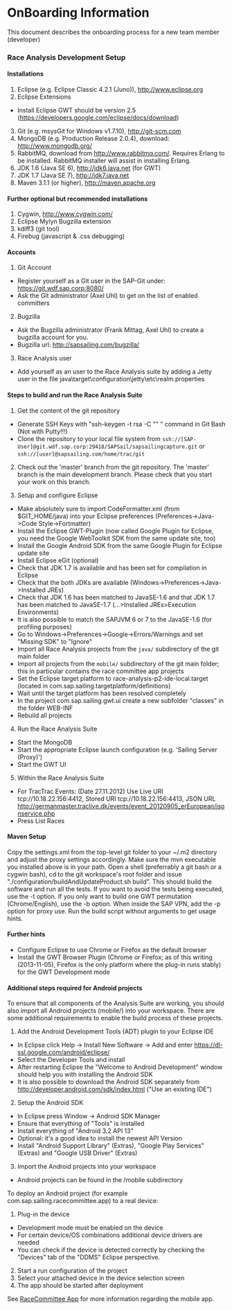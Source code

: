 # OnBoarding Information

This document describes the onboarding process for a new team member (developer)

### Race Analysis Development Setup

#### Installations

1. Eclipse (e.g. Eclipse Classic 4.2.1 (Juno)), http://www.eclipse.org
2. Eclipse Extensions
  * Install Eclipse GWT should be version 2.5 (https://developers.google.com/eclipse/docs/download)
3. Git (e.g. msysGit for Windows v1.7.10), http://git-scm.com
4. MongoDB (e.g. Production Release 2.0.4), download: http://www.mongodb.org/
5. RabbitMQ, download from http://www.rabbitmq.com/. Requires Erlang to be installed. RabbitMQ installer will assist in installing Erlang.
6. JDK 1.6 (Java SE 6), http://jdk6.java.net (for GWT)
7. JDK 1.7 (Java SE 7), http://jdk7.java.net
8. Maven 3.1.1 (or higher), http://maven.apache.org

#### Further optional but recommended installations

1. Cygwin, http://www.cygwin.com/
2. Eclipse Mylyn Bugzilla extension
3. kdiff3 (git tool)
4. Firebug (javascript & .css debugging)

#### Accounts

1. Git Account
- Register yourself as a Git user in the SAP-Git under: https://git.wdf.sap.corp:8080/
- Ask the Git administrator (Axel Uhl) to get on the list of enabled committers

2. Bugzilla
- Ask the Bugzilla administrator (Frank Mittag, Axel Uhl) to create a bugzilla account for you.
- Bugzilla url: http://sapsailing.com/bugzilla/

3. Race Analysis user
- Add yourself as an user to the Race Analysis suite by adding a Jetty user in the file
  java\target\configuration\jetty\etc\realm.properties
 
#### Steps to build and run the Race Analysis Suite 
 
1. Get the content of the git repository
- Generate SSH Keys with "ssh-keygen -t rsa -C "" " command in Git Bash (Not with Putty!!!)
- Clone the repository to your local file system from `ssh://[SAP-User]@git.wdf.sap.corp:29418/SAPSail/sapsailingcapture.git`  or `ssh://[user]@sapsailing.com/home/trac/git`
 
2. Check out the 'master' branch from the git repository. The 'master' branch is the main development branch. Please check that you start your work on this branch.

3. Setup and configure Eclipse
  - Make absolutely sure to import CodeFormatter.xml (from $GIT_HOME/java) into your Eclipse preferences (Preferences->Java->Code Style->Fortmatter)
  - Install the Eclipse GWT-Plugin (now called Google Plugin for Eclipse, you need the Google WebToolkit SDK from the same update site, too)
  - Install the Google Android SDK from the same Google Plugin for Eclipse update site
  - Install Eclipse eGit (optional)
  - Check that JDK 1.7 is available and has been set for compilation in Eclipse
  - Check that the both JDKs are available (Windows->Preferences->Java->Installed JREs)
  - Check that JDK 1.6 has been matched to JavaSE-1.6 and that JDK 1.7 has been matched to JavaSE-1.7 (...>Installed JREs>Execution Environments)
  - It is also possible to match the SAPJVM 6 or 7 to the JavaSE-1.6 (for profiling purposes)
  - Go to Windows->Preferences->Google->Errors/Warnings and set "Missing SDK" to "Ignore"
  - Import all Race Analysis projects from the `java/` subdirectory of the git main folder
  - Import all projects from the `mobile/` subdirectory of the git main folder; this in particular contains the race committee app projects
  - Set the Eclipse target platform to race-analysis-p2-ide-local.target (located in com.sap.sailing.targetplatform/definitions)
  - Wait until the target platform has been resolved completely
  - In the project com.sap.sailing.gwt.ui create a new subfolder "classes" in the folder WEB-INF
  - Rebuild all projects

4. Run the Race Analysis Suite
  - Start the MongoDB
  - Start the appropriate Eclipse launch configuration (e.g. 'Sailing Server (Proxy)')
  - Start the GWT UI 

5. Within the Race Analysis Suite
  - For TracTrac Events: (Date 27.11.2012) Use Live URI tcp://10.18.22.156:4412, Stored URI tcp://10.18.22.156:4413, JSON URL  http://germanmaster.traclive.dk/events/event_20120905_erEuropean/jsonservice.php
  - Press List Races

#### Maven Setup
Copy the settings.xml from the top-level git folder to your ~/.m2 directory and adjust the proxy settings accordingly. Make sure the mvn executable you installed above is in your path. Open a shell (preferrably a git bash or a cygwin bash), cd to the git workspace's root folder and issue "./configuration/buildAndUpdateProduct.sh build". This should build the software and run all the tests. If you want to avoid the tests being executed, use the -t option. If you only want to build one GWT permutation (Chrome/English), use the -b option. When inside the SAP VPN, add the -p option for proxy use. Run the build script without arguments to get usage hints.

#### Further hints
- Configure Eclipse to use Chrome or Firefox as the default browser
- Install the GWT Browser Plugin (Chrome or Firefox; as of this writing (2013-11-05), Firefox is the only platform where the plug-in runs stably) for the GWT Development mode

#### Additional steps required for Android projects

To ensure that all components of the Analysis Suite are working, you should also import all Android projects (mobile/) into your workspace. There are some additional requirements to enable the build process of these projects.

1. Add the Android Development Tools (ADT) plugin to your Eclipse IDE
  - In Eclipse click Help -> Install New Software -> Add and enter https://dl-ssl.google.com/android/eclipse/
  - Select the Developer Tools and install
  - After restarting Eclipse the "Welcome to Android Development" window should help you with installing the Android SDK
  - It is also possible to download the Android SDK separately from http://developer.android.com/sdk/index.html ("Use an existing IDE")
2. Setup the Android SDK
  - In Eclipse press Window -> Android SDK Manager
  - Ensure that everything of "Tools" is installed
  - Install everything of "Android 3.2 API 13"
  - Optional: it's a good idea to install the newest API Version
  - Install "Android Support Library" (Extras), "Google Play Services" (Extras) and "Google USB Driver" (Extras)
3. Import the Android projects into your workspace
  - Android projects can be found in the /mobile subdirectory

To deploy an Android project (for example com.sap.sailing.racecommittee.app) to a real device:

1. Plug-in the device
  - Development mode must be enabled on the device
  - For certain device/OS combinations additional device drivers are needed
  - You can check if the device is detected correctly by checking the "Devices" tab of the "DDMS" Eclipse perspective.
2. Start a run configuration of the project
3. Select your attached device in the device selection screen
4. The app should be started after deployment

See [RaceCommittee App](racecommittee-app) for more information regarding the mobile app.